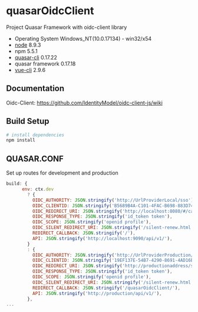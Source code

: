 # quasarOidcClient

Project Quasar Framework with oidc-client library

- Operating System Windows_NT(10.0.17134) - win32/x54
- [node](https://nodejs.org/en/) 8.9.3
- npm 5.5.1
- [quasar-cli](https://quasar-framework.org/guide/quasar-cli.html) 0.17.22
- quasar framework  0.17.18
- [vue-cli](https://cli.vuejs.org/) 2.9.6


## Documentation
Oidc-Client:  https://github.com/IdentityModel/oidc-client-js/wiki

## Build Setup
``` bash
# install dependencies
npm install

```

## QUASAR.CONF
Set up routes for development and production
```javascript
build: {
      env: ctx.dev
        ? {
          OIDC_AUTHORITY: JSON.stringify('http://UrlProviderLocal/sso'),
          OIDC_CLIENTID: JSON.stringify('B5689B4A-C101-4FAC-B698-883D74F0566B'),
          OIDC_REDIRECT_URI: JSON.stringify('http://localhost:8080/#/callback#'),
          OIDC_RESPONSE_TYPE: JSON.stringify('id_token token'),
          OIDC_SCOPE: JSON.stringify('openid profile'),
          OIDC_SILENT_REDIRECT_URI: JSON.stringify('/silent-renew.html'),
          REDIRECT_CALLBACK: JSON.stringify('/'),
          API: JSON.stringify('http://localhost:9090/api/v1/'),
        }
        : {
          OIDC_AUTHORITY: JSON.stringify('http://UrlProviderProduction/sso'),
          OIDC_CLIENTID: JSON.stringify('19EF137E-54B7-4290-8691-4AD16BB32877'),
          OIDC_REDIRECT_URI: JSON.stringify('http://productionaddress/ssa/#/callback#'),
          OIDC_RESPONSE_TYPE: JSON.stringify('id_token token'),
          OIDC_SCOPE: JSON.stringify('openid profile'),
          OIDC_SILENT_REDIRECT_URI: JSON.stringify('/silent-renew.html'),
          REDIRECT_CALLBACK: JSON.stringify('/quasarOidcClient/'),
          API: JSON.stringify('http://production/api/v1/'),
        },
...
```
